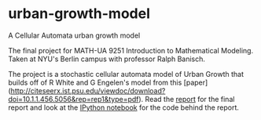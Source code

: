 # urban-growth-model
A Cellular Automata urban growth model

The final project for MATH-UA 9251 Introduction to Mathematical Modeling. Taken at NYU's Berlin campus with professor Ralph Banisch.

The project is a stochastic cellular automata model of Urban Growth that builds off of R White and G Engelen's model from this [paper] (http://citeseerx.ist.psu.edu/viewdoc/download?doi=10.1.1.456.5056&rep=rep1&type=pdf).
Read the [report](report.pdf) for the final report and look at the [IPython notebook](Project.ipynb) for the code behind the report.

